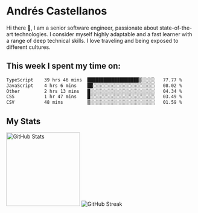 # Andrés Castellanos

Hi there 👋, I am a senior software engineer, passionate about state-of-the-art technologies. I consider myself highly adaptable and a fast learner with a range of deep technical skills. I love traveling and being exposed to different cultures.

## This week I spent my time on:

<!--START_SECTION:waka-->

```txt
TypeScript    39 hrs 46 mins  ███████████████████▒░░░░░   77.77 %
JavaScript    4 hrs 6 mins    ██░░░░░░░░░░░░░░░░░░░░░░░   08.02 %
Other         2 hrs 13 mins   █░░░░░░░░░░░░░░░░░░░░░░░░   04.34 %
CSS           1 hr 47 mins    █░░░░░░░░░░░░░░░░░░░░░░░░   03.49 %
CSV           48 mins         ▒░░░░░░░░░░░░░░░░░░░░░░░░   01.59 %
```

<!--END_SECTION:waka-->

## My Stats

<img height="195" src="https://github-readme-stats.vercel.app/api?username=andrescv&show_icons=true&theme=onedark&hide_border=true&card_width=495" alt="GitHub Stats" />

<img src="https://streak-stats.demolab.com?user=andrescv&theme=one-dark-pro&hide_border=true" alt="GitHub Streak" />
